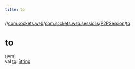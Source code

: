 ```yaml
---
title: to
---
```

//[com.sockets.web](../../../index.html)/[com.sockets.web.sessions](../index.html)/[P2PSession](index.html)/[to](to.html)



# to



[jvm]\
val [to](to.html): [String](https://kotlinlang.org/api/latest/jvm/stdlib/kotlin/-string/index.html)




